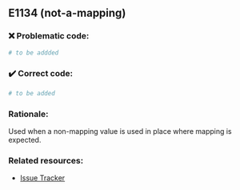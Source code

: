 ## E1134 (not-a-mapping)

### :x: Problematic code:

```python
# to be addded
```

### :heavy_check_mark: Correct code:

```python
# to be added
```

### Rationale:

Used when a non-mapping value is used in place where mapping is expected.

### Related resources:

- [Issue Tracker](https://github.com/PyCQA/pylint/issues?q=is%3Aissue+%22not-a-mapping%22+OR+%22E1134%22)
